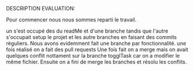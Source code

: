 DESCRIPTION EVALUATION:

Pour commencer nous nous sommes reparti le travail.

un s'est occupé des du readMe et d'une branche tandis que l'autre s'occupait setup le projet et les autre branches en faisant des commits réguliers.
Nous avons evidemment fait une branche par fonctionnalité.
une fois réalisé on a fait des pull requests
Une fois fait on a merge mais on avait quelques conflit nottament sur la branche togglTask car on a modifier le même fichier. Ensuite on a fini de merge les branches et résolu les conflits.

